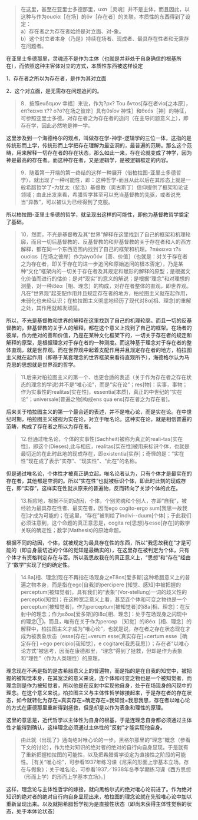 <blockquote data-pid="k3ymV_I4">在这里，甚至在亚里士多德那里，uxn［灵魂］并不是主体，而且因此，以这种与作为ouσiα［在场］的ǒv［存在者］的关联，本质性的东西得到了设定：<br>a）存在者之为存在者始终是对立面、对-象。<br>b）这个对立者本身（乃是》持续在场者、现成者、最具存在性者和无需存在问题者。</blockquote><p data-pid="Hkt0CsE9">在亚里士多德那里，灵魂还不是作为主体（也就是并非处于自身确信的根基所在），而依照这种主客体对立的方式，本质性东西被这样设定</p><p data-pid="3lJC6mIX">1、存在者之所以为存在者，是作为其对立面</p><p data-pid="plHgmXE3">2、这个对立面，是无需存在问题追问的。</p><blockquote data-pid="ODSQtEg_">8．按照euδαμov 幸福］来说，作为?px? Tou δvτos[存在者viα[之本原］，èπ?κεινα τ?? ο?σ?在场之彼岸］具有0sǐov 神性］和θεós［神］的特征，可参照亚里士多德。对存在者之为存在者的追问（在主导问题意义上），即存在学，因此必然地是神一学。</blockquote><p data-pid="WDnEcWgQ">这里涉及到一个海德格尔的观点，叫做存在学-神学-逻辑学的三位一体，这指的是传统形而上学，传统形而上学把存在理解为最空洞的，最普遍的范畴。那么这个范畴，用来解释一切存在者的存在状态，那么如此一来，存在论就变成了神学，因为神是最高的存在者。而这种存在者，又是逻辑学，是被逻辑框定的内容。</p><blockquote data-pid="K4pedmJ5">9．随着第一开端的第一终结的这样一种展开（借柏拉图-亚里士多德哲学），就出现了一种可能性，即：这种哲学-而且从此以后在其形态上就是一般希腊哲学了-为犹太（斐洛）基督教（奥古斯丁）信仰提供了框架和论证领域；由此出发来看，希腊哲学甚至可以充当基督教的先驱，或者说充当“异教”，可以被认为已经得到了克服。</blockquote><p data-pid="dupXnBlD">所以柏拉图-亚里士多德的哲学，就呈现出这样的可能性，即他为基督教哲学奠定了基础。</p><blockquote data-pid="-r7dy-kD">10．然而，不光是基督教及其“世界”解释在这里找到了自己的框架和机理轮廓，而且一切后基督教的、反基督教的和非基督教的关于存在者和人的西方解释，都在同一个东西范围内找到了自己的框架和机理。?πéκεινα τ?s ouσiαs［在场之彼岸］作为àγα0óv［善、价值］（也就是：对关于存在者之为存在者，即关于存在的进一步追问和原始追问的根本否定），乃是某种“文化”框架内的一切关于存在者及其规定和赋形的解释的原型；是根据文化价值而进行的估价；是对“现实”的意义的解说；是根据“理念”和对理想的测量，对一种i8éα［相、理念］的构成，对存在者整体的直观，即世界观。凡在“世界观”起支配作用并且规定存在者的地方，柏拉图主义就在起作用，未弱化也未经认识；在柏拉图主义彻底地经历了现代对8α[相、理念]的重解之处，其作用就越发顽固。</blockquote><p data-pid="VSgI-_1A">所以，不光是基督教和世界的解释在这里找到了自己的机理轮廓。而且一切的反基督教的，非基督教的关于人的解释，都在这个意义上找到了自己的框架。在场者的彼岸，作为绝对的善和价值，乃是在某种文化框架下的，一切关于存在者的规定和解释的原型，是根据理念对于存在者的一种测度。而这种基于理念对于存在者的整体直观，就是世界观。而在世界观中起着支配作用并且规定存在者的地方，柏拉图主义就在起作用（即基于某套理念的世界框架来看待直观所予），海德格尔认为马克思的思想就是世界观的哲学。</p><blockquote data-pid="Fkd4qWKJ">11.后来对柏拉图主义的第一个、也更合适的表述（关于作为存在者之存在状态的理念的学说)并不是“唯心论”，而是“实在论”；res[物]：实事，事物；作为实事性的realitas[实在性]，essentia[本质]，真正的中世纪的“实在论”；universale[普遍之物]构成ens qua ens[存在者之为存在者]。</blockquote><p data-pid="6DmQzsWu">后来关于柏拉图主义的第一个最合适的表述，并不是唯心论，而是实在论。在中世纪时期，柏拉图主义被视为实在论，对立于唯名论。这种实在论，就是相信普遍的范畴，构成了存在者之所以为存在者。</p><blockquote data-pid="VCm8NiUF">12.但通过唯名论，个体的实事性(Sachheit)被称为真正的reali-tas[实在性]，即这个(Dieses),此与相应，realitas[实在性]被用来标识个体，也就是最切近的在此时此地的现成存在，即existentia[实存]；奇怪的是：“实在性”现在成了表示“实存”、“现实性”、“此在”的名称。</blockquote><p data-pid="skBTOqSa">但是通过唯名论，个体性才被真正确立起。唯名论者认为，只有个体才是最实在的存在者，其他都是空洞的。所以“实在性”也就被标识个体，即此时此刻的现成存在，即“实存”，这样实在性就从原来的普遍物，反而转向了关涉个体的此在。</p><blockquote data-pid="DLPeySJH">13.相应地，根据不同的动因，个体，个别灵魂和个别人，亦即“自我”，被经验为最具存在性者、最实在者，因而ego cogito-ergo sum[我思一故我在]才成为可能的；在这里，“存在”被判给了indivi--duum[个体]；于此我们必须注意到，这个命题的真正意思是，cogita re[思想]与esse[存在]的数学关联的确定性；数学(Mathesis)的原始命题。</blockquote><p data-pid="yxVIeZ8D">根据不同的动因，个体，就被规定为最具存在性的东西，所以“我思故我在”才是可能的（即自身最切近的个体的觉知是最确实的），在这里存在被判定为个体，只有个体才有资格判定存在与否。所以我思故我在的真正意义上，“思想”和“存在”经由了“数学”实现了他的确定性。</p><blockquote data-pid="QnMEjN35">14.8a[相、理念]现在不再指在场现身之eT8os[爱多斯]这种希腊意义上的普遍之物本身，而是指在ego[自我]的percipere [知觉、感知]中被把握的perceptum[被知觉者]，具有我们的“表象”(Vor-stellung)一词的歧义性的perceptio[知觉]；在这种宽泛意义上看，甚至连个体和可变之物也是一个perceptum[被知觉者]，作为perceptum[被知觉者]的i8a[相、理念]：在反射中的理念；作为εδos[爱多斯]的i8α[相、理念]：处于在场现身之闪现中的理念①。而且，唯有在关于作为percep ［知觉］的i8éα［相、理念］的解释中，柏拉图主义才成为“唯心论”，也就是说，存在者之存在状态现在才成为被表象状态（esse[存在]=verum esse[真实存在]=certum esse［确定存在] =ego percipio[我知觉］，e cogitare[我思我思］）；存在者“以唯心论方式”被思考，因而在康德那里，“理念”得到了拯救，但却是作为表象和“理性”（作为人类理性）的原理。</blockquote><p data-pid="_1N3g2Yj">理念现在不再是指的是古希腊意义上的普遍物，而是指的是在自我的知觉中，被把握的被知觉本身，在其宽泛的意义来说，连个体和可变之物也是一个被知觉者，而理念则是作为被知觉者，所以他是在反射中实现他自身，处于在场现身的闪现中的理念。在这个意义来说，柏拉图主义与主体性哲学嫁接起来，于是存在者的存在状态，如今就转化为存在=真实存在=确定存在=我知觉=我思我思，存在者以唯心论的方式在康德那里重新得到拯救，但是却是以作为表象和理性的原理。</p><p data-pid="NJoPR0h1">这里的意思是，近代哲学以主体性为自身的根基，于是连理念自身都必须通过主体性才能得到确认，这样理念必须通过主体性的“反射”才能实现他自身。</p><blockquote data-pid="aeRnNmB8">由此就（出现了》通向绝对唯心论的一步。黑格尔那里的“理念”概念（参看下文的讨论），作为绝对知识的绝对者的绝对的自行向自身显现。于是就有了重新把握柏拉图的可能性，以及把希腊哲学设定为直接性之阶段的可能性。［有关“唯心论”，可参看1937年练习课《尼采的形面上学基本立场。存在与假象》；关于唯名论，可参看1937／1938年冬季学期练习课《西方思想（形而上学）的形而上学基本立场》。］</blockquote><p data-pid="k7KF1fPl">这样，理念论与主体性哲学的嫁接，就向黑格尔式的绝对唯心论前进了。作为绝对知识的绝对者的绝对自行向自身显现出来，柏拉图的理念论就在先验唯心论中加以重新呈现出来。以及就把希腊哲学视为是直接性状态（即尚未获得主体性觉察的状态，处于本体论状态）</p><p></p>